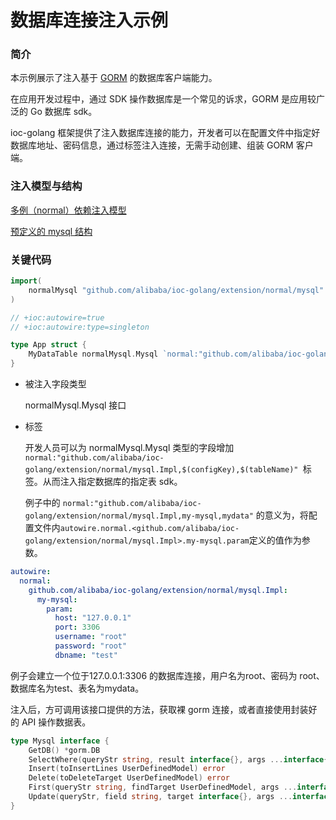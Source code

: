 # 数据库连接注入示例

### 简介

本示例展示了注入基于 [GORM](https://gorm.io/index.html) 的数据库客户端能力。

在应用开发过程中，通过 SDK 操作数据库是一个常见的诉求，GORM 是应用较广泛的 Go 数据库 sdk。

ioc-golang 框架提供了注入数据库连接的能力，开发者可以在配置文件中指定好数据库地址、密码信息，通过标签注入连接，无需手动创建、组装 GORM 客户端。

### 注入模型与结构

[多例（normal）依赖注入模型](https://github.com/alibaba/IOC-golang/tree/master/extension/normal)

[预定义的 mysql 结构](https://github.com/alibaba/IOC-golang/tree/master/extension/normal/mysql)

### 关键代码

```go
import(
	normalMysql "github.com/alibaba/ioc-golang/extension/normal/mysql"
)

// +ioc:autowire=true
// +ioc:autowire:type=singleton

type App struct {
	MyDataTable normalMysql.Mysql `normal:"github.com/alibaba/ioc-golang/extension/normal.Impl,my-mysql,mydata"`
}
```

- 被注入字段类型

  normalMysql.Mysql 接口

- 标签

  开发人员可以为 normalMysql.Mysql 类型的字段增加 `normal:"github.com/alibaba/ioc-golang/extension/normal/mysql.Impl,$(configKey),$(tableName)" `标签。从而注入指定数据库的指定表 sdk。

  例子中的 `normal:"github.com/alibaba/ioc-golang/extension/normal/mysql.Impl,my-mysql,mydata"` 的意义为，将配置文件内`autowire.normal.<github.com/alibaba/ioc-golang/extension/normal/mysql.Impl>.my-mysql.param`定义的值作为参数。

```yaml
autowire:
  normal:
    github.com/alibaba/ioc-golang/extension/normal/mysql.Impl:
      my-mysql:
        param:
          host: "127.0.0.1"
          port: 3306
          username: "root"
          password: "root"
          dbname: "test"
```

  例子会建立一个位于127.0.0.1:3306 的数据库连接，用户名为root、密码为 root、数据库名为test、表名为mydata。

  注入后，方可调用该接口提供的方法，获取裸 gorm 连接，或者直接使用封装好的 API 操作数据表。

  ```go
  type Mysql interface {
      GetDB() *gorm.DB
      SelectWhere(queryStr string, result interface{}, args ...interface{}) error
      Insert(toInsertLines UserDefinedModel) error
      Delete(toDeleteTarget UserDefinedModel) error
      First(queryStr string, findTarget UserDefinedModel, args ...interface{}) error
      Update(queryStr, field string, target interface{}, args ...interface{}) error
  }
  ```

  

